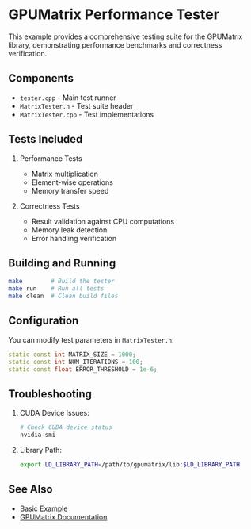 # GPUMatrix Performance Tester

This example provides a comprehensive testing suite for the GPUMatrix library, demonstrating performance benchmarks and correctness verification.

## Components

- `tester.cpp` - Main test runner
- `MatrixTester.h` - Test suite header
- `MatrixTester.cpp` - Test implementations

## Tests Included

1. Performance Tests
   - Matrix multiplication
   - Element-wise operations
   - Memory transfer speed

2. Correctness Tests
   - Result validation against CPU computations
   - Memory leak detection
   - Error handling verification

## Building and Running

```bash
make        # Build the tester
make run    # Run all tests
make clean  # Clean build files
```

## Configuration

You can modify test parameters in `MatrixTester.h`:
```cpp
static const int MATRIX_SIZE = 1000;
static const int NUM_ITERATIONS = 100;
static const float ERROR_THRESHOLD = 1e-6;
```

## Troubleshooting

1. CUDA Device Issues:
   ```bash
   # Check CUDA device status
   nvidia-smi
   ```

2. Library Path:
   ```bash
   export LD_LIBRARY_PATH=/path/to/gpumatrix/lib:$LD_LIBRARY_PATH
   ```

## See Also

- [Basic Example](../0_basic/README.md)
- [GPUMatrix Documentation](../../docs/README.md)